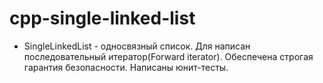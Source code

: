 # cpp-single-linked-list
- SingleLinkedList - односвязный список. Для написан последовательный итератор(Forward iterator). Обеспечена строгая гарантия безопасности. Написаны юнит-тесты.
